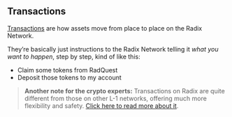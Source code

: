 ## Transactions

[Transactions](?glossaryAnchor=transactions) are how assets move from place to place on the Radix Network.

They’re basically just instructions to the Radix Network telling it _what you want to happen_, step by step, kind of like this:

* Claim some tokens from RadQuest
* Deposit those tokens to my account

> **Another note for the crypto experts:** Transactions on Radix are quite different from those on other L-1 networks, offering much more flexibility and safety. [Click here to read more about it](https://www.radixdlt.com/blog/radixs-asset-oriented-transactions).